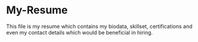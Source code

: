 # My-Resume
This file is my resume which contains my biodata, skillset, certifications and even my contact details which would be beneficial in hiring.  

